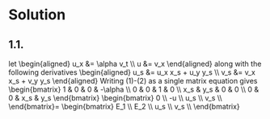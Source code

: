 # Solution
## 1.1.  
let 
\begin{aligned}
u_x &= \alpha v_t \\\\
u &= v_x
\end{aligned} 
along with the following derivatives
\begin{aligned}
u_s &= u_x x_s + u_y y_s \\\\
v_s &= v_x x_s + v_y y_s
\end{aligned}
Writing (1)-(2) as a single matrix equation gives
\begin{bmatrix}
    1 & 0 & 0 & -\alpha \\\\
    0 & 0 & 1 & 0 \\\\
    x_s & y_s & 0 & 0 \\\\
    0 & 0 & x_s & y_s
\end{bmatrix}
\begin{bmatrix}
0  \\\\
-u \\\\
u_s \\\\
v_s \\\\
\end{bmatrix}=
\begin{bmatrix}
E_1 \\\\
E_2 \\\\
u_s \\\\
v_s \\\\
\end{bmatrix}

